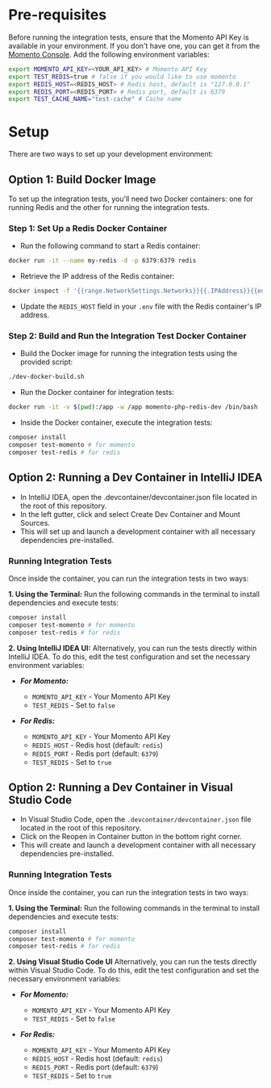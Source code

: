 # Pre-requisites

Before running the integration tests, ensure that the Momento API Key is available in your environment. If you don't
have one, you can get it from the  [Momento Console](https://console.gomomento.com). Add the following environment variables:

```bash
export MOMENTO_API_KEY=<YOUR_API_KEY> # Momento API Key
export TEST_REDIS=true # false if you would like to use momento
export REDIS_HOST=<REDIS_HOST> # Redis host, default is "127.0.0.1"
export REDIS_PORT=<REDIS_PORT> # Redis port, default is 6379
export TEST_CACHE_NAME="test-cache" # Cache name
```

# Setup

There are two ways to set up your development environment:

## Option 1: Build Docker Image
To set up the integration tests, you'll need two Docker containers: one for running Redis and the other for running the integration tests.

### Step 1: Set Up a Redis Docker Container

- Run the following command to start a Redis container:

```bash
docker run -it --name my-redis -d -p 6379:6379 redis
```

- Retrieve the IP address of the Redis container:

```bash
docker inspect -f '{{range.NetworkSettings.Networks}}{{.IPAddress}}{{end}}' my-redis
```

- Update the `REDIS_HOST` field in your `.env` file with the Redis container's IP address.

### Step 2: Build and Run the Integration Test Docker Container

- Build the Docker image for running the integration tests using the provided script:

```bash
./dev-docker-build.sh
```

- Run the Docker container for integration tests:

```bash
docker run -it -v $(pwd):/app -w /app momento-php-redis-dev /bin/bash
```

- Inside the Docker container, execute the integration tests:

```bash
composer install
composer test-momento # for momento
composer test-redis # for redis
```

## Option 2: Running a Dev Container in IntelliJ IDEA
- In IntelliJ IDEA, open the .devcontainer/devcontainer.json file located in the root of this repository.
- In the left gutter, click and select Create Dev Container and Mount Sources.
- This will set up and launch a development container with all necessary dependencies pre-installed.

### Running Integration Tests
Once inside the container, you can run the integration tests in two ways:

**1. Using the Terminal:**
Run the following commands in the terminal to install dependencies and execute tests:

```bash
composer install
composer test-momento # for momento
composer test-redis # for redis
```

**2. Using IntelliJ IDEA UI:**
Alternatively, you can run the tests directly within IntelliJ IDEA. To do this, edit the test configuration and set the necessary environment variables:

- **_For Momento:_**
    - `MOMENTO_API_KEY` - Your Momento API Key
    - `TEST_REDIS` - Set to `false`

- **_For Redis:_**
    - `MOMENTO_API_KEY` - Your Momento API Key
    - `REDIS_HOST` - Redis host (default: `redis`)
    - `REDIS_PORT` - Redis port (default: `6379`)
    - `TEST_REDIS` - Set to `true`

## Option 2: Running a Dev Container in Visual Studio Code
- In Visual Studio Code, open the `.devcontainer/devcontainer.json` file located in the root of this repository.
- Click on the Reopen in Container button in the bottom right corner.
- This will create and launch a development container with all necessary dependencies pre-installed.

### Running Integration Tests
Once inside the container, you can run the integration tests in two ways:

**1. Using the Terminal:**
Run the following commands in the terminal to install dependencies and execute tests:

```bash
composer install
composer test-momento # for momento
composer test-redis # for redis
```

**2. Using Visual Studio Code UI**
Alternatively, you can run the tests directly within Visual Studio Code. To do this, edit the test configuration and set the necessary environment variables:

- **_For Momento:_**
    - `MOMENTO_API_KEY` - Your Momento API Key
    - `TEST_REDIS` - Set to `false`

- **_For Redis:_**
    - `MOMENTO_API_KEY` - Your Momento API Key
    - `REDIS_HOST` - Redis host (default: `redis`)
    - `REDIS_PORT` - Redis port (default: `6379`)
    - `TEST_REDIS` - Set to `true`

